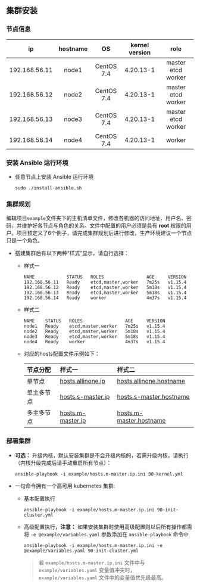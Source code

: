 ## 集群安装

### 节点信息

|    **ip**     | **hostname** |   **OS**   | **kernel version** |      **role**      |
| :-----------: | :----------: | :--------: | :----------------: | :----------------: |
| 192.168.56.11 |    node1     | CentOS 7.4 |     4.20.13-1      | master etcd worker |
| 192.168.56.12 |    node2     | CentOS 7.4 |     4.20.13-1      | master etcd worker |
| 192.168.56.13 |    node3     | CentOS 7.4 |     4.20.13-1      | master etcd worker |
| 192.168.56.14 |    node4     | CentOS 7.4 |     4.20.13-1      |       worker       |

### 安装 Ansible 运行环境

- 任意节点上安装 Ansible 运行环境
  ```
  sudo ./install-ansible.sh
  ```

### 集群规划

编辑项目`example`文件夹下的主机清单文件，修改各机器的访问地址、用户名、密码，并维护好各节点与角色的关系。文件中配置的用户必须是具有 **root** 权限的用户。项目预定义了6个例子，请完成集群规划后进行修改，生产环境建议一个节点只是一个角色。

- 搭建集群后有以下两种“样式”显示，请自行选择：
  - 样式一
    ```
    NAME            STATUS   ROLES                AGE     VERSION
    192.168.56.11   Ready    etcd,master,worker   7m25s   v1.15.4
    192.168.56.12   Ready    etcd,master,worker   5m18s   v1.15.4
    192.168.56.13   Ready    etcd,master,worker   5m18s   v1.15.4
    192.168.56.14   Ready    worker               4m37s   v1.15.4
    ```

  - 样式二
    ```
    NAME    STATUS   ROLES                AGE     VERSION
    node1   Ready    etcd,master,worker   7m25s   v1.15.4
    node2   Ready    etcd,master,worker   5m18s   v1.15.4
    node3   Ready    etcd,master,worker   5m18s   v1.15.4
    node4   Ready    worker               4m37s   v1.15.4
    ```

  - 对应的hosts配置文件示例如下：
  
    | 节点分配   | 样式一                                                | 样式二                                                            |
    | :--------- | :---------------------------------------------------- | :---------------------------------------------------------------- |
    | 单节点     | [hosts.allinone.ip](../example/hosts.allinone.ip.ini) | [hosts.allinone.hostname](../example/hosts.allinone.hostname.ini) |
    | 单主多节点 | [hosts.s-master.ip](../example/hosts.s-master.ip.ini) | [hosts.s-master.hostname](../example/hosts.s-master.hostname.ini) |
    | 多主多节点 | [hosts.m-master.ip](../example/hosts.m-master.ip.ini) | [hosts.m-master.hostname](../example/hosts.m-master.hostname.ini) |

### 部署集群

- **可选：** 升级内核，默认安装集群是不会升级内核的，若需升级内核，请执行（内核升级完成后请手动重启所有节点）：
  ```
  ansible-playbook -i example/hosts.m-master.ip.ini 00-kernel.yml
  ```

- 一句命令拥有一个高可用 kubernetes 集群:
  - 基本配置执行
    ```
    ansible-playbook -i example/hosts.m-master.ip.ini 90-init-cluster.yml
    ```

  - 高级配置执行，**注意：** 如果安装集群时使用高级配置则以后所有操作都需将 `-e @example/variables.yaml` 参数添加在 `ansible-playbook` 命令中
    ```
    ansible-playbook -i example/hosts.m-master.ip.ini -e @example/variables.yaml 90-init-cluster.yml
    ```

    > 若 `example/hosts.m-master.ip.ini` 文件中与 `example/variables.yaml` 变量值冲突时， `example/variables.yaml` 文件中的变量值优先级最高。